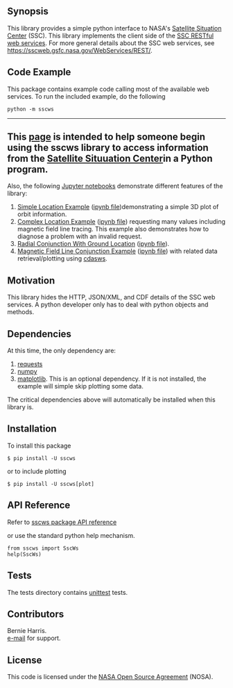 
## Synopsis

This library provides a simple python interface to 
NASA's [Satellite Situation Center](https://sscweb.gsfc.nasa.gov/)
(SSC).  This library implements the client side of the 
[SSC RESTful web services](https://sscweb.gsfc.nasa.gov/WebServices/REST/).
For more general details about the SSC web services, see
https://sscweb.gsfc.nasa.gov/WebServices/REST/.

## Code Example

This package contains example code calling most of the available web services.
To run the included example, do the following

    python -m sscws

---
This [page](https://sscweb.gsfc.nasa.gov/WebServices/REST/py/GetStarted.html) is
intended to help someone begin using the sscws library to access information
from the [Satellite Situuation Center](https://sscweb.gsfc.nasa.gov/)in a 
Python program.
---
Also, the following [Jupyter notebooks](https://jupyter.org/) demonstrate
different features of the library:
1. [Simple Location Example](https://sscweb.gsfc.nasa.gov/WebServices/REST/jupyter/SscWsExample.html) ([ipynb file](https://sscweb.gsfc.nasa.gov/WebServices/REST/jupyter/SscWsExample.ipynb))demonstrating a simple 3D plot of orbit information.
2. [Complex Location Example](https://sscweb.gsfc.nasa.gov/WebServices/REST/jupyter/SscWsBTraceExample.html) ([ipynb file](https://sscweb.gsfc.nasa.gov/WebServices/REST/jupyter/SscWsBTraceExample.ipynb)) requesting many values including magnetic field line tracing. This example also demonstrates how to diagnose a problem with an invalid request.
3. [Radial Conjunction With Ground Location](https://sscweb.gsfc.nasa.gov/WebServices/REST/jupyter/SscWsRadialConjunction.html) ([ipynb file](https://sscweb.gsfc.nasa.gov/WebServices/REST/jupyter/SscWsRadialConjunction.ipynb)).
4. [Magnetic Field Line Conjunction Example](https://sscweb.gsfc.nasa.gov/WebServices/REST/jupyter/SscWsConjunctionExample.html) ([ipynb file](https://sscweb.gsfc.nasa.gov/WebServices/REST/jupyter/SscWsConjunctionExample.ipynb)) with related data retrieval/plotting using [cdasws](https://pypi.org/project/cdasws/).

## Motivation

This library hides the HTTP, JSON/XML, and CDF details of the SSC web 
services. A python developer only has to deal with python objects and 
methods.

## Dependencies

At this time, the only dependency are:
1. [requests](https://pypi.org/project/requests/)
2. [numpy](https://pypi.ort/project/numpy/)
3. [matplotlib](https://pypi.org/project/matplotlib/).  This is an optional dependency.  If it is not installed, the example will simple skip plotting some data.

The critical dependencies above will automatically be installed when this 
library is.

## Installation

To install this package

    $ pip install -U sscws

or to include plotting

    $ pip install -U sscws[plot]


## API Reference

Refer to
[sscws package API reference](https://sscweb.gsfc.nasa.gov/WebServices/REST/py/sscws/index.html)

or use the standard python help mechanism.

    from sscws import SscWs
    help(SscWs)

## Tests

The tests directory contains 
[unittest](https://docs.python.org/3/library/unittest.html)
tests.

## Contributors

Bernie Harris.  
[e-mail](mailto:NASA-SPDF-Support@nasa.onmicrosoft.com) for support.

## License

This code is licensed under the 
[NASA Open Source Agreement](https://sscweb.gsfc.nasa.gov/WebServices/NASA_Open_Source_Agreement_1.3.txt) (NOSA).
